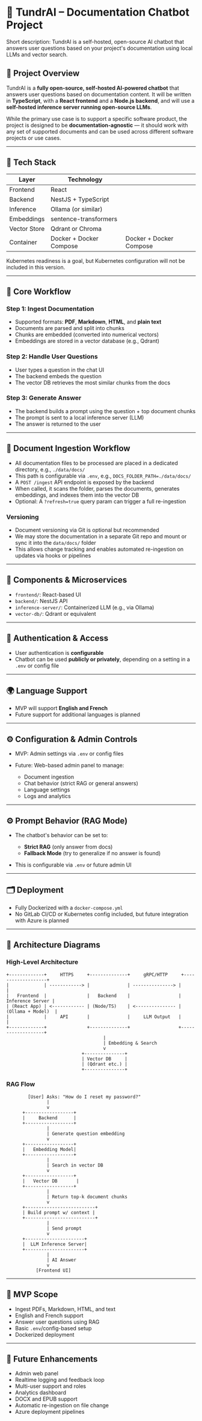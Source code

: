 # 🧊 TundrAI – Documentation Chatbot Project

Short description: TundrAI is a self-hosted, open-source AI chatbot that answers user questions based on your project's documentation using local LLMs and vector search.

## 🧭 Project Overview

TundrAI is a **fully open-source, self-hosted AI-powered chatbot** that answers user questions based on documentation content. It will be written in **TypeScript**, with a **React frontend** and a **Node.js backend**, and will use a **self-hosted inference server running open-source LLMs**.

While the primary use case is to support a specific software product, the project is designed to be **documentation-agnostic** — it should work with any set of supported documents and can be used across different software projects or use cases.

---

## 🔧 Tech Stack

| Layer        | Technology              |                         |
| ------------ | ----------------------- | ----------------------- |
| Frontend     | React                   |                         |
| Backend      | NestJS + TypeScript     |                         |
| Inference    | Ollama (or similar)     |                         |
| Embeddings   | sentence-transformers   |                         |
| Vector Store | Qdrant or Chroma        |                         |
| Container    | Docker + Docker Compose | Docker + Docker Compose |

Kubernetes readiness is a goal, but Kubernetes configuration will not be included in this version.

---

## 🧠 Core Workflow

### Step 1: Ingest Documentation

* Supported formats: **PDF**, **Markdown**, **HTML**, and **plain text**
* Documents are parsed and split into chunks
* Chunks are embedded (converted into numerical vectors)
* Embeddings are stored in a vector database (e.g., Qdrant)

### Step 2: Handle User Questions

* User types a question in the chat UI
* The backend embeds the question
* The vector DB retrieves the most similar chunks from the docs

### Step 3: Generate Answer

* The backend builds a prompt using the question + top document chunks
* The prompt is sent to a local inference server (LLM)
* The answer is returned to the user

---

## 📂 Document Ingestion Workflow

* All documentation files to be processed are placed in a dedicated directory, e.g., `./data/docs/`
* This path is configurable via `.env`, e.g., `DOCS_FOLDER_PATH=./data/docs/`
* A `POST /ingest` API endpoint is exposed by the backend
* When called, it scans the folder, parses the documents, generates embeddings, and indexes them into the vector DB
* Optional: A `?refresh=true` query param can trigger a full re-ingestion

### Versioning

* Document versioning via Git is optional but recommended
* We may store the documentation in a separate Git repo and mount or sync it into the `data/docs/` folder
* This allows change tracking and enables automated re-ingestion on updates via hooks or pipelines

---

## 🧰 Components & Microservices

* `frontend/`: React-based UI
* `backend/`: NestJS API
* `inference-server/`: Containerized LLM (e.g., via Ollama)
* `vector-db/`: Qdrant or equivalent

---

## 🔐 Authentication & Access

* User authentication is **configurable**
* Chatbot can be used **publicly or privately**, depending on a setting in a `.env` or config file

---

## 🌍 Language Support

* MVP will support **English and French**
* Future support for additional languages is planned

---

## ⚙️ Configuration & Admin Controls

* MVP: Admin settings via `.env` or config files
* Future: Web-based admin panel to manage:

  * Document ingestion
  * Chat behavior (strict RAG or general answers)
  * Language settings
  * Logs and analytics

---

## ⚙️ Prompt Behavior (RAG Mode)

* The chatbot's behavior can be set to:

  * **Strict RAG** (only answer from docs)
  * **Fallback Mode** (try to generalize if no answer is found)
* This is configurable via `.env` or future admin UI

---

## 🗂️ Deployment

* Fully Dockerized with a `docker-compose.yml`
* No GitLab CI/CD or Kubernetes config included, but future integration with Azure is planned

---

## 🧩 Architecture Diagrams

### High-Level Architecture

```
+-------------+     HTTPS     +--------------+     gRPC/HTTP     +-------------------+
|             | ------------> |              | ---------------> |                   |
|   Frontend  |               |   Backend    |                  |  Inference Server |
| (React App) | <------------ | (Node/TS)    | <--------------- | (Ollama + Model)  |
|             |     API       |              |     LLM Output   |                   |
+-------------+               +--------------+                  +-------------------+
                                    |
                                    | Embedding & Search
                                    v
                            +---------------+
                            | Vector DB     |
                            | (Qdrant etc.) |
                            +---------------+
```

### RAG Flow

```
        [User] Asks: "How do I reset my password?"
               |
               v
      +------------------+
      |     Backend      |
      +------------------+
               |
               | Generate question embedding
               v
      +------------------+
      |   Embedding Model|
      +------------------+
               |
               | Search in vector DB
               v
      +------------------+
      |   Vector DB       |
      +------------------+
               |
               | Return top-k document chunks
               v
      +--------------------------+
      | Build prompt w/ context |
      +--------------------------+
               |
               | Send prompt
               v
      +----------------------+
      |  LLM Inference Server|
      +----------------------+
               |
               | AI Answer
               v
           [Frontend UI]
```

---

## 🚧 MVP Scope

* Ingest PDFs, Markdown, HTML, and text
* English and French support
* Answer user questions using RAG
* Basic `.env`/config-based setup
* Dockerized deployment

---

## 🎯 Future Enhancements

* Admin web panel
* Realtime logging and feedback loop
* Multi-user support and roles
* Analytics dashboard
* DOCX and EPUB support
* Automatic re-ingestion on file change
* Azure deployment pipelines
